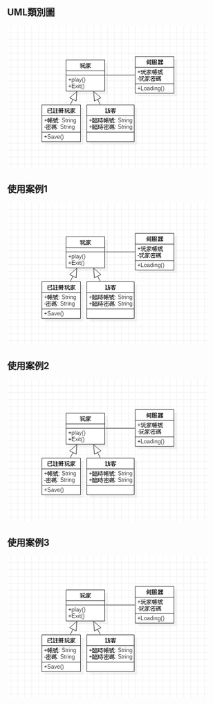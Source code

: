 ## UML類別圖
![UML](UML_ClassDiagram.PNG "UML")

## 使用案例1
![UML](UML_ClassDiagram.PNG "UML")

## 使用案例2
![UML](UML_ClassDiagram.PNG "UML")

## 使用案例3
![UML](UML_ClassDiagram.PNG "UML")

